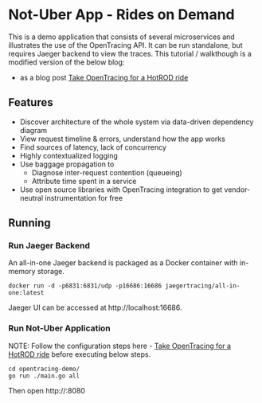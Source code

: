 # Not-Uber App - Rides on Demand

This is a demo application that consists of several microservices and illustrates
the use of the OpenTracing API. It can be run standalone, but requires Jaeger backend
to view the traces. This tutorial / walkthough is  a modified version of the below blog:
  * as a blog post [Take OpenTracing for a HotROD ride][hotrod-tutorial]

## Features

* Discover architecture of the whole system via data-driven dependency diagram
* View request timeline & errors, understand how the app works
* Find sources of latency, lack of concurrency
* Highly contextualized logging
* Use baggage propagation to
  * Diagnose inter-request contention (queueing)
  * Attribute time spent in a service
* Use open source libraries with OpenTracing integration to get vendor-neutral instrumentation for free

## Running

### Run Jaeger Backend

An all-in-one Jaeger backend is packaged as a Docker container with in-memory storage.

```
docker run -d -p6831:6831/udp -p16686:16686 jaegertracing/all-in-one:latest
```

Jaeger UI can be accessed at http://localhost:16686.

### Run Not-Uber Application

NOTE: Follow the configuration steps here - [Take OpenTracing for a HotROD ride][hotrod-tutorial] before executing below steps.

```
cd opentracing-demo/
go run ./main.go all
```

Then open http://<ip-address>:8080


[hotrod-tutorial]: https://medium.com/@YuriShkuro/take-opentracing-for-a-hotrod-ride-f6e3141f7941
